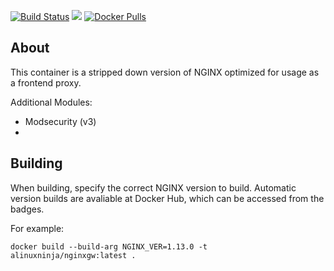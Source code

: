 [![Build Status](https://semaphoreci.com/api/v1/alinuxninja/docker-nginxgw/branches/master/badge.svg)](https://semaphoreci.com/alinuxninja/docker-nginxgw) [![](https://images.microbadger.com/badges/image/alinuxninja/nginxgw.svg)](https://microbadger.com/images/alinuxninja/nginxgw) [![Docker Pulls](https://img.shields.io/docker/pulls/alinuxninja/nginxgw.svg)](https://hub.docker.com/r/alinuxninja/nginxgw/)

## About
This container is a stripped down version of NGINX optimized for usage as a frontend proxy.

Additional Modules:
- Modsecurity (v3)
-

## Building
When building, specify the correct NGINX version to build. Automatic version builds are avaliable at Docker Hub, which can be accessed from the badges.

For example:
```
docker build --build-arg NGINX_VER=1.13.0 -t alinuxninja/nginxgw:latest .
```
